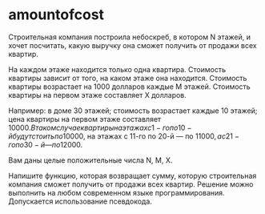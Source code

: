 # amountofcost
Строительная компания построила небоскреб, в котором N этажей, и хочет посчитать, какую выручку она сможет получить от продажи всех квартир.

На каждом этаже находится только одна квартира.
Стоимость квартиры зависит от того, на каком этаже она находится.
Стоимость квартиры возрастает на 1000 долларов каждые M этажей. 
Стоимость квартиры на первом этаже составляет X долларов.

Например: в доме 30 этажей; стоимость возрастает каждые 10 этажей; цена квартиры на первом этаже составляет 10000$. В таком случае квартиры на этажах с 1-го по 10-й будут стоить по 10000$, на этажах с 11-го по 20-й — по 11000$, а с 21-го по 30-й — по 12000$.

Вам даны целые положительные числа N, M, X.

Напишите функцию, которая возвращает сумму, которую строительная компания сможет получить от продажи всех квартир. Решение можно выполнить на любом современном языке программирования. Допускается использование псевдокода.